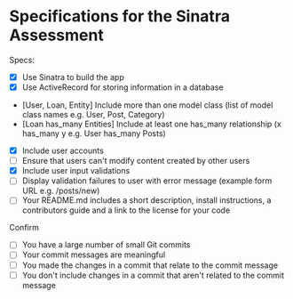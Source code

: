 # Specifications for the Sinatra Assessment

Specs:
- [x] Use Sinatra to build the app
- [x] Use ActiveRecord for storing information in a database
- [User, Loan, Entity] Include more than one model class (list of model class names e.g. User, Post, Category)
- [Loan has_many Entities] Include at least one has_many relationship (x has_many y e.g. User has_many Posts)
- [x] Include user accounts
- [ ] Ensure that users can't modify content created by other users
- [x] Include user input validations
- [ ] Display validation failures to user with error message (example form URL e.g. /posts/new)
- [ ] Your README.md includes a short description, install instructions, a contributors guide and a link to the license for your code

Confirm
- [ ] You have a large number of small Git commits
- [ ] Your commit messages are meaningful
- [ ] You made the changes in a commit that relate to the commit message
- [ ] You don't include changes in a commit that aren't related to the commit message
